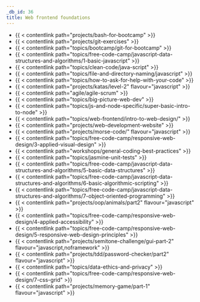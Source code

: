 ```yaml
---
_db_id: 36
title: Web frontend foundations
---
```


- {{ < contentlink path="projects/bash-for-bootcamp" >}}
- {{ < contentlink path="projects/git-exercises" >}}
- {{ < contentlink path="topics/bootcamp/git-for-bootcamp" >}}
- {{ < contentlink path="topics/free-code-camp/javascript-data-structures-and-algorithms/1-basic-javascript" >}}
- {{ < contentlink path="topics/clean-code/java-script" >}}
- {{ < contentlink path="topics/file-and-directory-naming/javascript" >}}
- {{ < contentlink path="topics/how-to-ask-for-help-with-your-code" >}}
- {{ < contentlink path="projects/katas/level-2" flavour="javascript" >}}
- {{ < contentlink path="agile/agile-scrum" >}}
- {{ < contentlink path="topics/big-picture-web-dev" >}}
- {{ < contentlink path="topics/js-and-node-specific/super-basic-intro-to-node" >}}
- {{ < contentlink path="topics/web-frontend/intro-to-web-design/" >}}
- {{ < contentlink path="projects/web-development-website" >}}
- {{ < contentlink path="projects/morse-code/" flavour="javascript" >}}
- {{ < contentlink path="topics/free-code-camp/responsive-web-design/3-applied-visual-design" >}}
- {{ < contentlink path="workshops/general-coding-best-practices" >}}
- {{ < contentlink path="topics/jasmine-unit-tests" >}}
- {{ < contentlink path="topics/free-code-camp/javascript-data-structures-and-algorithms/5-basic-data-structures" >}}
- {{ < contentlink path="topics/free-code-camp/javascript-data-structures-and-algorithms/6-basic-algorithmic-scripting" >}}
- {{ < contentlink path="topics/free-code-camp/javascript-data-structures-and-algorithms/7-object-oriented-programming" >}}
- {{ < contentlink path="projects/oop/animals/part2"  flavour="javascript" >}}
- {{ < contentlink path="topics/free-code-camp/responsive-web-design/4-applied-accessibility" >}}
- {{ < contentlink path="topics/free-code-camp/responsive-web-design/5-responsive-web-design-principles" >}}
- {{ < contentlink path="projects/semitone-challenge/gui-part-2"  flavour="javascript,noframework" >}}
- {{ < contentlink path="projects/tdd/password-checker/part2" flavour="javascript" >}}
- {{ < contentlink path="topics/data-ethics-and-privacy" >}}
- {{ < contentlink path="topics/free-code-camp/responsive-web-design/7-css-grid" >}}
- {{ < contentlink path="projects/memory-game/part-1" flavour="javascript" >}}

